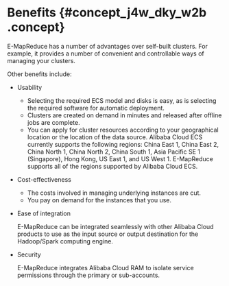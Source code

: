 # Benefits {#concept_j4w_dky_w2b .concept}

E-MapReduce has a number of advantages over self-built clusters. For example, it provides a number of convenient and controllable ways of managing your clusters.

Other benefits include:

-   Usability

    -   Selecting the required ECS model and disks is easy, as is selecting the required software for automatic deployment.
    -   Clusters are created on demand in minutes and released after offline jobs are complete.
    -   You can apply for cluster resources according to your geographical location or the location of the data source. Alibaba Cloud ECS currently supports the following regions: China East 1, China East 2, China North 1, China North 2, China South 1, Asia Pacific SE 1 \(Singapore\), Hong Kong, US East 1, and US West 1. E-MapReduce supports all of the regions supported by Alibaba Cloud ECS.
-   Cost-effectiveness

    -   The costs involved in managing underlying instances are cut.
    -   You pay on demand for the instances that you use.
-   Ease of integration

    E-MapReduce can be integrated seamlessly with other Alibaba Cloud products to use as the input source or output destination for the Hadoop/Spark computing engine.

-   Security

    E-MapReduce integrates Alibaba Cloud RAM to isolate service permissions through the primary or sub-accounts.


